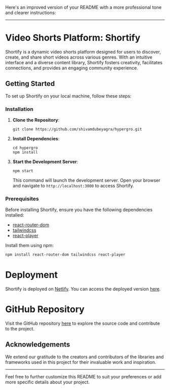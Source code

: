 Here's an improved version of your README with a more professional tone and clearer instructions:

---

# Video Shorts Platform: Shortify

Shortify is a dynamic video shorts platform designed for users to discover, create, and share short videos across various genres. With an intuitive interface and a diverse content library, Shortify fosters creativity, facilitates connections, and provides an engaging community experience.

## Getting Started

To set up Shortify on your local machine, follow these steps:

### Installation

1. **Clone the Repository**: 
   ```
   git clone https://github.com/shivamdubeyagra/hypergro.git
   ```

2. **Install Dependencies**: 
   ```
   cd hypergro
   npm install
   ```

3. **Start the Development Server**: 
   ```
   npm start
   ```
   This command will launch the development server. Open your browser and navigate to `http://localhost:3000` to access Shortify.

### Prerequisites

Before installing Shortify, ensure you have the following dependencies installed:

- [react-router-dom](https://www.npmjs.com/package/react-router-dom)
- [tailwindcss](https://www.npmjs.com/package/tailwindcss)
- [react-player](https://www.npmjs.com/package/react-player)

Install them using npm:
```bash
npm install react-router-dom tailwindcss react-player
```

# Deployment

Shortify is deployed on [Netlify](https://golden-piroshki-0d511c.netlify.app/). You can access the deployed version [here](https://golden-piroshki-0d511c.netlify.app/).

# GitHub Repository

Visit the GitHub repository [here](https://github.com/shivamdubeyagra/hypergro) to explore the source code and contribute to the project.

## Acknowledgements

We extend our gratitude to the creators and contributors of the libraries and frameworks used in this project for their invaluable work and inspiration.

---

Feel free to further customize this README to suit your preferences or add more specific details about your project.
